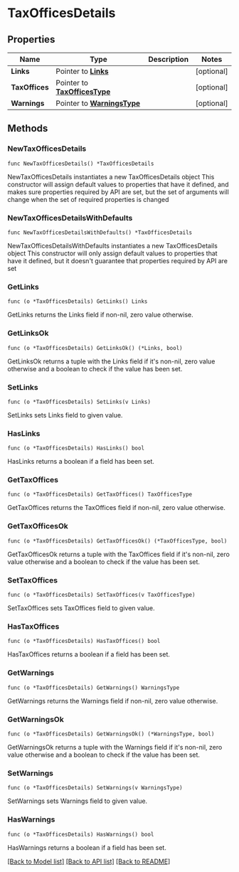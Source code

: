 # TaxOfficesDetails

## Properties

Name | Type | Description | Notes
------------ | ------------- | ------------- | -------------
**Links** | Pointer to [**Links**](Links.md) |  | [optional] 
**TaxOffices** | Pointer to [**TaxOfficesType**](TaxOfficesType.md) |  | [optional] 
**Warnings** | Pointer to [**WarningsType**](WarningsType.md) |  | [optional] 

## Methods

### NewTaxOfficesDetails

`func NewTaxOfficesDetails() *TaxOfficesDetails`

NewTaxOfficesDetails instantiates a new TaxOfficesDetails object
This constructor will assign default values to properties that have it defined,
and makes sure properties required by API are set, but the set of arguments
will change when the set of required properties is changed

### NewTaxOfficesDetailsWithDefaults

`func NewTaxOfficesDetailsWithDefaults() *TaxOfficesDetails`

NewTaxOfficesDetailsWithDefaults instantiates a new TaxOfficesDetails object
This constructor will only assign default values to properties that have it defined,
but it doesn't guarantee that properties required by API are set

### GetLinks

`func (o *TaxOfficesDetails) GetLinks() Links`

GetLinks returns the Links field if non-nil, zero value otherwise.

### GetLinksOk

`func (o *TaxOfficesDetails) GetLinksOk() (*Links, bool)`

GetLinksOk returns a tuple with the Links field if it's non-nil, zero value otherwise
and a boolean to check if the value has been set.

### SetLinks

`func (o *TaxOfficesDetails) SetLinks(v Links)`

SetLinks sets Links field to given value.

### HasLinks

`func (o *TaxOfficesDetails) HasLinks() bool`

HasLinks returns a boolean if a field has been set.

### GetTaxOffices

`func (o *TaxOfficesDetails) GetTaxOffices() TaxOfficesType`

GetTaxOffices returns the TaxOffices field if non-nil, zero value otherwise.

### GetTaxOfficesOk

`func (o *TaxOfficesDetails) GetTaxOfficesOk() (*TaxOfficesType, bool)`

GetTaxOfficesOk returns a tuple with the TaxOffices field if it's non-nil, zero value otherwise
and a boolean to check if the value has been set.

### SetTaxOffices

`func (o *TaxOfficesDetails) SetTaxOffices(v TaxOfficesType)`

SetTaxOffices sets TaxOffices field to given value.

### HasTaxOffices

`func (o *TaxOfficesDetails) HasTaxOffices() bool`

HasTaxOffices returns a boolean if a field has been set.

### GetWarnings

`func (o *TaxOfficesDetails) GetWarnings() WarningsType`

GetWarnings returns the Warnings field if non-nil, zero value otherwise.

### GetWarningsOk

`func (o *TaxOfficesDetails) GetWarningsOk() (*WarningsType, bool)`

GetWarningsOk returns a tuple with the Warnings field if it's non-nil, zero value otherwise
and a boolean to check if the value has been set.

### SetWarnings

`func (o *TaxOfficesDetails) SetWarnings(v WarningsType)`

SetWarnings sets Warnings field to given value.

### HasWarnings

`func (o *TaxOfficesDetails) HasWarnings() bool`

HasWarnings returns a boolean if a field has been set.


[[Back to Model list]](../README.md#documentation-for-models) [[Back to API list]](../README.md#documentation-for-api-endpoints) [[Back to README]](../README.md)


